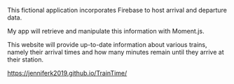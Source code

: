 This fictional application incorporates Firebase to host arrival and departure data. 

My app will retrieve and manipulate this information with Moment.js. 

This website will provide up-to-date information about various trains, namely their arrival times and how many minutes remain until they arrive at their station.

https://jenniferk2019.github.io/TrainTime/
